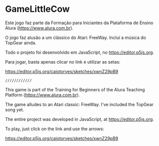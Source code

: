 # GameLittleCow 
  
 Este jogo faz parte da Formação para Iniciantes da Plataforma de Ensino Alura (https://www.alura.com.br).  
 
 O jogo faz alusão a um clássico do Atari: FreeWay. Incluí a música do TopGear ainda. 
 
 Todo o projeto foi desenvolvido em JavaScript, no https://editor.p5js.org.
 
 Para jogar, basta apenas clicar no link e utilizar as setas: 
 
 https://editor.p5js.org/caiotorves/sketches/xwnZ29pB9
  
    
    ////////////
    
 This game is part of the Training for Beginners of the Alura Teaching Platform (https://www.alura.com.br).
 
 The game alludes to an Atari classic: FreeWay. I've included the TopGear song yet.
 
 The entire project was developed in JavaScript, at https://editor.p5js.org.
 
 To play, just click on the link and use the arrows:
 
 https://editor.p5js.org/caiotorves/sketches/xwnZ29pB9
